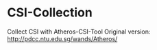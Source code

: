# CSI-Collection
Collect CSI with Atheros-CSI-Tool
Original version: http://pdcc.ntu.edu.sg/wands/Atheros/

